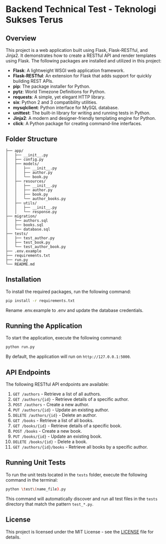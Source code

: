 # Backend Technical Test - Teknologi Sukses Terus

## Overview

This project is a web application built using Flask, Flask-RESTful, and Jinja2. It demonstrates how to create a RESTful
API and render templates using Flask. The following packages are installed and utilized in this project:

- **Flask**: A lightweight WSGI web application framework.
- **Flask-RESTful**: An extension for Flask that adds support for quickly building REST APIs.
- **pip**: The package installer for Python.
- **pytz**: World Timezone Definitions for Python.
- **requests**: A simple, yet elegant HTTP library.
- **six**: Python 2 and 3 compatibility utilities.
- **mysqlclient**: Python interface for MySQL database.
- **unittest**: The built-in library for writing and running tests in Python.
- **Jinja2**: A modern and designer-friendly templating engine for Python.
- **click**: A Python package for creating command-line interfaces.

## Folder Structure

```
├── app/
│   ├── __init__.py
│   ├── config.py
│   ├── models/
│   │   ├── __init__.py
│   │   ├── author.py
│   │   └── book.py
│   ├── resources/
│   │   ├── __init__.py
│   │   ├── author.py
│   │   ├── book.py
│   │   └── author_books.py
│   ├── utils/
│   │   ├── __init__.py
│   │   └── response.py
├── migration/
│   ├── authors.sql
│   ├── books.sql
│   └── database.sql
├── tests/
│   ├── test_author.py
│   ├── test_book.py
│   └── test_author_book.py
├── .env.example
├── requirements.txt
├── run.py
└── README.md
```


## Installation

To install the required packages, run the following command:

```bash
pip install -r requirements.txt
```

Rename .env.example to .env and update the database credentials.

## Running the Application

To start the application, execute the following command:

```bash
python run.py
```

By default, the application will run on `http://127.0.0.1:5000`.

## API Endpoints

The following RESTful API endpoints are available:

1. `GET /authors` - Retrieve a list of all authors.
2. `GET /authors/{id}` - Retrieve details of a specific author.
3. `POST /authors` - Create a new author.
4. `PUT /authors/{id}` - Update an existing author.
5. `DELETE /authors/{id}` - Delete an author.
6. `GET /books` - Retrieve a list of all books.
7. `GET /books/{id}` - Retrieve details of a specific book.
8. `POST /books` - Create a new book.
9. `PUT /books/{id}` - Update an existing book.
10. `DELETE /books/{id}` - Delete a book.
11. `GET /authors/{id}/books` - Retrieve all books by a specific author.

## Running Unit Tests

To run the unit tests located in the `tests` folder, execute the following command in the terminal:

```bash
python \test\(name_file).py
```

This command will automatically discover and run all test files in the `tests` directory that match the pattern
`test_*.py`.


## License

This project is licensed under the MIT License - see the [LICENSE](LICENSE) file for details.